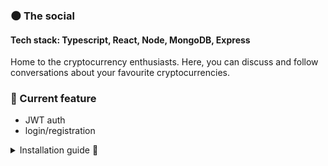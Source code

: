 ### :new_moon: The social 
#### Tech stack: Typescript, React, Node, MongoDB, Express
Home to the cryptocurrency enthusiasts. Here, you can discuss and follow conversations about your favourite cryptocurrencies.

### :round_pushpin: Current feature 
- JWT auth
- login/registration

<details>
<summary> Installation guide 🚀 </summary>

:warning: To run this project on your local machine, you need to install node. 
Clone this repository. After that, run this command in the command-line.
```
cd client  
npm init 
npm install
```

then  
  
```
cd ../server
npm init 
npm install
```  
</details>
